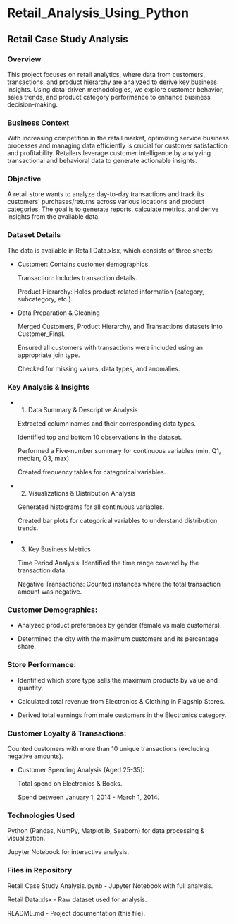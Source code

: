 # Retail_Analysis_Using_Python

## Retail Case Study Analysis


### Overview


This project focuses on retail analytics, where data from customers, transactions, and product hierarchy are analyzed to derive key business insights. Using data-driven methodologies, we explore customer behavior, sales trends, and product category performance to enhance business decision-making.


### Business Context


With increasing competition in the retail market, optimizing service business processes and managing data efficiently is crucial for customer satisfaction and profitability. Retailers leverage customer intelligence by analyzing transactional and behavioral data to generate actionable insights.


### Objective


A retail store wants to analyze day-to-day transactions and track its customers' purchases/returns across various locations and product categories. The goal is to generate reports, calculate metrics, and derive insights from the available data.


### Dataset Details


The data is available in Retail Data.xlsx, which consists of three sheets:

- Customer: Contains customer demographics.

  Transaction: Includes transaction details.

  Product Hierarchy: Holds product-related information (category, subcategory, etc.).

- Data Preparation & Cleaning

  Merged Customers, Product Hierarchy, and Transactions datasets into Customer_Final.

  Ensured all customers with transactions were included using an appropriate join type.

  Checked for missing values, data types, and anomalies.

### Key Analysis & Insights

- 1. Data Summary & Descriptive Analysis

  Extracted column names and their corresponding data types.

  Identified top and bottom 10 observations in the dataset.

  Performed a Five-number summary for continuous variables (min, Q1, median, Q3, max).

  Created frequency tables for categorical variables.

- 2. Visualizations & Distribution Analysis

  Generated histograms for all continuous variables.

  Created bar plots for categorical variables to understand distribution trends.

- 3. Key Business Metrics

  Time Period Analysis: Identified the time range covered by the transaction data.

  Negative Transactions: Counted instances where the total transaction amount was negative.
  

### Customer Demographics:


- Analyzed product preferences by gender (female vs male customers).

- Determined the city with the maximum customers and its percentage share.


### Store Performance:


- Identified which store type sells the maximum products by value and quantity.

- Calculated total revenue from Electronics & Clothing in Flagship Stores.

- Derived total earnings from male customers in the Electronics category.

### Customer Loyalty & Transactions:

Counted customers with more than 10 unique transactions (excluding negative amounts).

- Customer Spending Analysis (Aged 25-35):

  Total spend on Electronics & Books.

  Spend between January 1, 2014 - March 1, 2014.


### Technologies Used


Python (Pandas, NumPy, Matplotlib, Seaborn) for data processing & visualization.

Jupyter Notebook for interactive analysis.

### Files in Repository

Retail Case Study Analysis.ipynb - Jupyter Notebook with full analysis.

Retail Data.xlsx - Raw dataset used for analysis.

README.md - Project documentation (this file).
